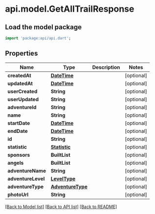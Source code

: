 # api.model.GetAllTrailResponse

## Load the model package
```dart
import 'package:api/api.dart';
```

## Properties
Name | Type | Description | Notes
------------ | ------------- | ------------- | -------------
**createdAt** | [**DateTime**](DateTime.md) |  | [optional] 
**updatedAt** | [**DateTime**](DateTime.md) |  | [optional] 
**userCreated** | **String** |  | [optional] 
**userUpdated** | **String** |  | [optional] 
**adventureId** | **String** |  | [optional] 
**name** | **String** |  | [optional] 
**startDate** | [**DateTime**](DateTime.md) |  | [optional] 
**endDate** | [**DateTime**](DateTime.md) |  | [optional] 
**id** | **String** |  | [optional] 
**statistic** | [**Statistic**](Statistic.md) |  | [optional] 
**sponsors** | **BuiltList<String>** |  | [optional] 
**angels** | **BuiltList<String>** |  | [optional] 
**adventureName** | **String** |  | [optional] 
**adventureLevel** | [**LevelType**](LevelType.md) |  | [optional] 
**adventureType** | [**AdventureType**](AdventureType.md) |  | [optional] 
**photoUrl** | **String** |  | [optional] 

[[Back to Model list]](../README.md#documentation-for-models) [[Back to API list]](../README.md#documentation-for-api-endpoints) [[Back to README]](../README.md)


